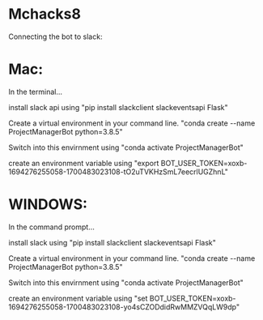 # Mchacks8

Connecting the bot to slack:

# Mac:

In the terminal...

install slack api using "pip install slackclient slackeventsapi Flask"

Create a virtual environment in your command line. "conda create --name ProjectManagerBot python=3.8.5"

Switch into this envirnment using "conda activate ProjectManagerBot"

create an environment variable using "export BOT_USER_TOKEN=xoxb-1694276255058-1700483023108-tO2uTVKHzSmL7eecrlUGZhnL"

# WINDOWS:

In the command prompt...

install slack using "pip install slackclient slackeventsapi Flask"

Create a virtual environment in your command line. "conda create --name ProjectManagerBot python=3.8.5"

Switch into this envirnment using "conda activate ProjectManagerBot"

create an environment variable using "set BOT_USER_TOKEN=xoxb-1694276255058-1700483023108-yo4sCZODdidRwMMZVQqLW9dp"

